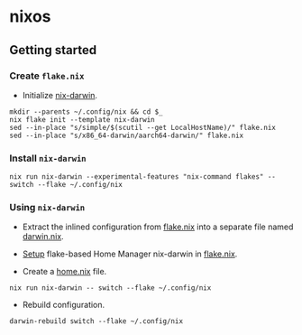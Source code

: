 # nixos

## Getting started

### Create `flake.nix`

- Initialize [nix-darwin](https://github.com/lnl7/nix-darwin?tab=readme-ov-file#flakes).

```shell
mkdir --parents ~/.config/nix && cd $_
nix flake init --template nix-darwin
sed --in-place "s/simple/$(scutil --get LocalHostName)/" flake.nix
sed --in-place "s/x86_64-darwin/aarch64-darwin/" flake.nix
```

### Install `nix-darwin`

```shell
nix run nix-darwin --experimental-features "nix-command flakes" -- switch --flake ~/.config/nix
```

### Using `nix-darwin`

- Extract the inlined configuration from [flake.nix](flake.nix) into a separate file named [darwin.nix](darwin.nix).

- [Setup](https://nix-community.github.io/home-manager/index.xhtml#sec-flakes-nix-darwin-module) flake-based Home Manager nix-darwin in [flake.nix](flake.nix).

- Create a [home.nix](home.nix) file.

```shell
nix run nix-darwin -- switch --flake ~/.config/nix
```

- Rebuild configuration.

```shell
darwin-rebuild switch --flake ~/.config/nix
```
